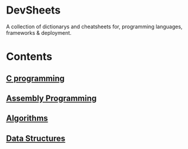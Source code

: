# DevSheets
A collection of dictionarys and cheatsheets for, programming languages, frameworks &amp; deployment.

# Contents

## [C programming](./C/README.md)

## [Assembly Programming](./ASM/README.md) 

## [Algorithms](./Algorithms/README.md)

## [Data Structures](./Data%20Structures/README.md)